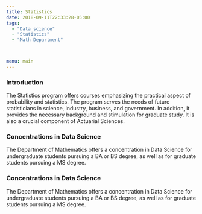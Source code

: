 ```yaml
---
title: Statistics
date: 2018-09-11T22:33:28-05:00
tags:
  - "Data science"
  - "Statistics"
  - "Math Department"



menu: main
---
```

### Introduction
The Statistics program offers courses emphasizing the practical aspect of probability and statistics. The program serves the needs of future statisticians in science, industry, business, and government. In addition, it provides the necessary background and stimulation for graduate study. It is also a crucial component of Actuarial Sciences.


### Concentrations in Data Science

The Department of Mathematics offers a concentration in Data Science for undergraduate students pursuing a BA or BS degree, as well as for graduate students pursuing a MS degree.


### Concentrations in Data Science

The Department of Mathematics offers a concentration in Data Science for undergraduate students pursuing a BA or BS degree, as well as for graduate students pursuing a MS degree.
